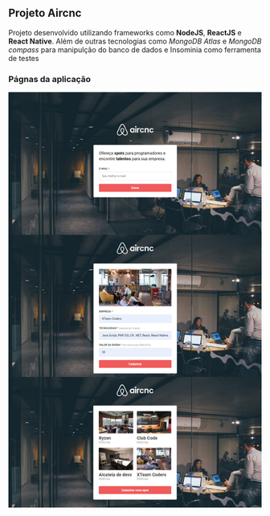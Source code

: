 ## Projeto Aircnc
Projeto desenvolvido utilizando frameworks como **NodeJS**, **ReactJS** e **React Native**. Além de outras tecnologias como *MongoDB Atlas* e *MongoDB compass* para manipulção do banco de dados e Insominia como ferramenta de testes

### Págnas da aplicação
![Image](https://github.com/irrigador/Portifolio/blob/main/imagem1.png?raw=true)
